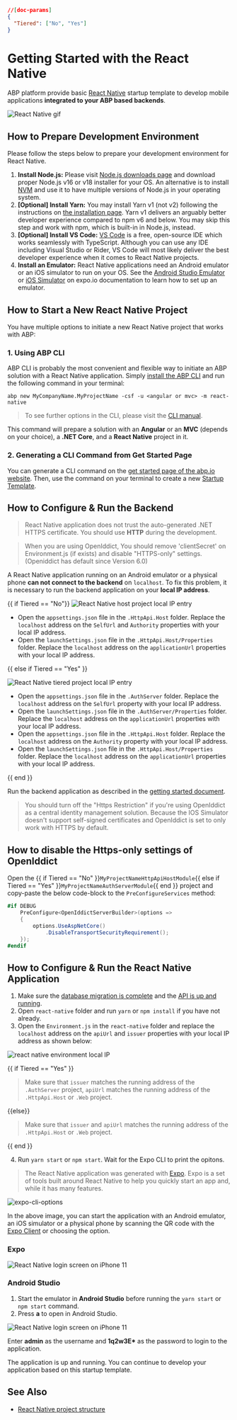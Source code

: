 ````json
//[doc-params]
{
  "Tiered": ["No", "Yes"]
}
````

# Getting Started with the React Native

ABP platform provide basic [React Native](https://reactnative.dev/) startup template to develop mobile applications **integrated to your ABP based backends**.

![React Native gif](../../../images/react-native-introduction.gif)

## How to Prepare Development Environment

Please follow the steps below to prepare your development environment for React Native.

1. **Install Node.js:** Please visit [Node.js downloads page](https://nodejs.org/en/download/) and download proper Node.js v16 or v18 installer for your OS. An alternative is to install [NVM](https://github.com/nvm-sh/nvm) and use it to have multiple versions of Node.js in your operating system.
2. **[Optional] Install Yarn:** You may install Yarn v1 (not v2) following the instructions on [the installation page](https://classic.yarnpkg.com/en/docs/install). Yarn v1 delivers an arguably better developer experience compared to npm v6 and below. You may skip this step and work with npm, which is built-in in Node.js, instead.
3. **[Optional] Install VS Code:** [VS Code](https://code.visualstudio.com/) is a free, open-source IDE which works seamlessly with TypeScript. Although you can use any IDE including Visual Studio or Rider, VS Code will most likely deliver the best developer experience when it comes to React Native projects.
4. **Install an Emulator:** React Native applications need an Android emulator or an iOS simulator to run on your OS. See the [Android Studio Emulator](https://docs.expo.io/workflow/android-simulator/) or [iOS Simulator](https://docs.expo.io/workflow/ios-simulator/) on expo.io documentation to learn how to set up an emulator.

## How to Start a New React Native Project

You have multiple options to initiate a new React Native project that works with ABP:

### 1. Using ABP CLI

ABP CLI is probably the most convenient and flexible way to initiate an ABP solution with a React Native application. Simply [install the ABP CLI](../../../cli) and run the following command in your terminal:

```shell
abp new MyCompanyName.MyProjectName -csf -u <angular or mvc> -m react-native
```

> To see further options in the CLI, please visit the [CLI manual](../../../cli).

This command will prepare a solution with an **Angular** or an **MVC** (depends on your choice), a **.NET Core**, and a **React Native** project in it.

### 2. Generating a CLI Command from Get Started Page

You can generate a CLI command on the [get started page of the abp.io website](https://abp.io/get-started). Then, use the command on your terminal to create a new [Startup Template](../../../solution-templates).

## How to Configure & Run the Backend

> React Native application does not trust the auto-generated .NET HTTPS certificate. You should use **HTTP** during the development.

> When you are using OpenIddict, You should remove 'clientSecret' on Environment.js (if exists) and disable "HTTPS-only" settings. (Openiddict has default since Version 6.0)

A React Native application running on an Android emulator or a physical phone **can not connect to the backend** on `localhost`. To fix this problem, it is necessary to run the backend application on your **local IP address**.

{{ if Tiered == "No"}}
![React Native host project local IP entry](../../../images/rn-host-local-ip.png)

- Open the `appsettings.json` file in the `.HttpApi.Host` folder. Replace the `localhost` address on the `SelfUrl` and `Authority` properties with your local IP address.
- Open the `launchSettings.json` file in the `.HttpApi.Host/Properties` folder. Replace the `localhost` address on the `applicationUrl` properties with your local IP address.

{{ else if Tiered == "Yes" }}

![React Native tiered project local IP entry](../../../images/rn-tiered-local-ip.png)

- Open the `appsettings.json` file in the `.AuthServer` folder. Replace the `localhost` address on the `SelfUrl` property with your local IP address.
- Open the `launchSettings.json` file in the `.AuthServer/Properties` folder. Replace the `localhost` address on the `applicationUrl` properties with your local IP address.
- Open the `appsettings.json` file in the `.HttpApi.Host` folder. Replace the `localhost` address on the `Authority` property with your local IP address.
- Open the `launchSettings.json` file in the `.HttpApi.Host/Properties` folder. Replace the `localhost` address on the `applicationUrl` properties with your local IP address.

{{ end }}

Run the backend application as described in the [getting started document](../../../get-started).

> You should turn off the "Https Restriction" if you're using OpenIddict as a central identity management solution. Because the IOS Simulator doesn't support self-signed certificates and OpenIddict is set to only work with HTTPS by default.

## How to disable the Https-only settings of OpenIddict

Open the {{ if Tiered == "No" }}`MyProjectNameHttpApiHostModule`{{ else if Tiered == "Yes" }}`MyProjectNameAuthServerModule`{{ end }} project and copy-paste the below code-block to the `PreConfigureServices` method:

```csharp
#if DEBUG
    PreConfigure<OpenIddictServerBuilder>(options =>
    {
        options.UseAspNetCore()
            .DisableTransportSecurityRequirement();
    });
#endif
```

## How to Configure & Run the React Native Application

1. Make sure the [database migration is complete](../../../get-started?UI=NG&DB=EF&Tiered=No#create-the-database) and the [API is up and running](../../../get-started?UI=NG&DB=EF&Tiered=No#run-the-application).
2. Open `react-native` folder and run `yarn` or `npm install` if you have not already.
3. Open the `Environment.js` in the `react-native` folder and replace the `localhost` address on the `apiUrl` and `issuer` properties with your local IP address as shown below:

![react native environment local IP](../../../images/rn-environment-local-ip.png)

{{ if Tiered == "Yes" }}

> Make sure that `issuer` matches the running address of the `.AuthServer` project, `apiUrl` matches the running address of the `.HttpApi.Host` or `.Web` project.

{{else}}

> Make sure that `issuer` and `apiUrl` matches the running address of the `.HttpApi.Host` or `.Web` project.

{{ end }}

4. Run `yarn start` or `npm start`. Wait for the Expo CLI to print the opitons.

> The React Native application was generated with [Expo](https://expo.io/). Expo is a set of tools built around React Native to help you quickly start an app and, while it has many features.

![expo-cli-options](../../../images/rn-options.png)

In the above image, you can start the application with an Android emulator, an iOS simulator or a physical phone by scanning the QR code with the [Expo Client](https://expo.io/tools#client) or choosing the option.

### Expo

![React Native login screen on iPhone 11](../../../images/rn-login-iphone.png)

### Android Studio

1. Start the emulator in **Android Studio** before running the `yarn start` or `npm start` command.
2. Press **a** to open in Android Studio.

![React Native login screen on iPhone 11](../../../images/rn-login-android-studio.png)

Enter **admin** as the username and **1q2w3E\*** as the password to login to the application.

The application is up and running. You can continue to develop your application based on this startup template.

## See Also

- [React Native project structure](../../../solution-templates/application-module#react-native)
